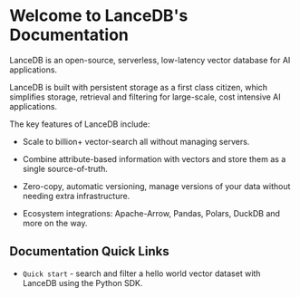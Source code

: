 # Welcome to LanceDB's Documentation

LanceDB is an open-source, serverless, low-latency vector database for AI applications.

LanceDB is built with persistent storage as a first class citizen, which simplifies storage, retrieval and filtering for large-scale, cost intensive AI applications.

The key features of LanceDB include:

* Scale to billion+ vector-search all without managing servers.

* Combine attribute-based information with vectors and store them as a single source-of-truth.

* Zero-copy, automatic versioning, manage versions of your data without needing extra infrastructure.

* Ecosystem integrations: Apache-Arrow, Pandas, Polars, DuckDB and more on the way.

## Documentation Quick Links

* `Quick start` - search and filter a hello world vector dataset with LanceDB using the Python SDK.
